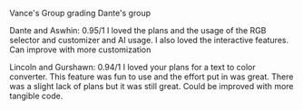Vance's Group grading Dante's group

Dante and Aswhin: 0.95/1 I loved the plans and the usage of the RGB selector and customizer and AI usage. I also loved the interactive features. Can improve with more customization

Lincoln and Gurshawn: 0.94/1 I loved your plans for a text to color converter. This feature was fun to use and the effort put in was great. There was a slight lack of plans but it was still great. Could be improved with more tangible code.